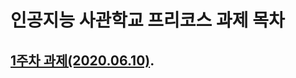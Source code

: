 # 인공지능 사관학교 프리코스 과제 목차

## [1주차 과제(2020.06.10)](https://github.com/Wunny/Pre-assignment/blob/master/1%EC%A3%BC%EC%B0%A8_%EA%B3%BC%EC%A0%9C.ipynb).
